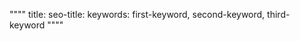 """"
title: <insert-title-here>
seo-title: <insert-seo-friendly-page-title-here>
keywords: first-keyword, second-keyword, third-keyword
""""